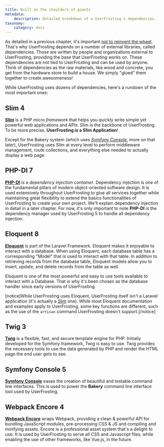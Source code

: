 ```yaml
---
title: Built on the shoulders of giants
metadata:
    description: Detailed breakdown of a UserFrosting's dependencies.
taxonomy:
    category: docs
---
```


As detailed in a previous chapter, it's important [not to reinvent the wheel](/background/dont-reinvent-the-wheel). That's why UserFrosting depends on a number of external libraries, called dependencies. Those are written by people and organizations external to UserFrosting, providing the base that UserFrosting works on. These dependencies are not tied to UserFrosting and can be used by anyone. Think of dependencies as the raw materials, like wood and concrete, you get from the hardware store to build a house. We simply "glued" them together to create awesomeness! 

While UserFrosting uses dozens of dependencies, here's a rundown of the most important ones:

## Slim 4
**[Slim](https://www.slimframework.com)** is a PHP _micro framework_ that helps you quickly write simple yet powerful web applications and APIs. Slim is the backbone of UserFrosting. To be more precise, **UserFrosting _is_ a Slim Application**! 

Except for the Bakery system (which uses _[Symfony Console](#symfony-console-5)_, more on that later), UserFrosting uses Slim at every level to perform middleware management, route collections, and everything else needed to actually display a web page.

## PHP-DI 7
**[PHP-DI](https://php-di.org)** is a _dependency injection container_. Dependency injection is one of the fundamental pillars of modern object-oriented software design. It is used extensively throughout UserFrosting to glue all services together while maintaining great flexibility to extend the basics functionalities of UserFrosting to create your own project. We'll explain dependency injection in detail in a later chapter. For now, it's only important to note **PHP-DI** is the dependency manager used by UserFrosting 5 to handle all dependency injection.

## Eloquent 8
**[Eloquent](https://laravel.com/docs/8.x/eloquent)** is part of the Laravel Framework. Eloquent makes it enjoyable to interact with a database. When using Eloquent, each database table has a corresponding "Model" that is used to interact with that table. In addition to retrieving records from the database table, Eloquent models allow you to insert, update, and delete records from the table as well.

Eloquent is one of the most powerful and easy to use tools available to interact with a Database. That is why it's been chosen as the database handler since early versions of UserFrosting.

[notice]While UserFrosting uses Eloquent, UserFrosting itself isn't a Laravel application (it's actually a _[Slim](#slim-4)_ one). While most Eloquent documentation and examples apply to UserFrosting, some key functions are different, such as the use of the `artisan` command UserFrosting doesn't support.[/notice]

## Twig 3
**[Twig](https://twig.symfony.com/doc/)** is a flexible, fast, and secure template engine for PHP. Initially developed for the Symfony framework, Twig is easy to use. Twig provides the necessary tools to use the data generated by PHP and render the HTML page the end user gets to see.

## Symfony Console 5
**[Symfony Console](https://symfony.com/doc/5.4/components/console.html)** eases the creation of beautiful and testable command line interfaces. This is used to power the **Bakery** command line interface tool used by UserFrosting. 

## Webpack Encore 4
**[Webpack Encore](https://symfony.com/doc/current/frontend.html)** wraps Webpack, providing a clean & powerful API for bundling JavaScript modules, pre-processing CSS & JS and compiling and minifying assets. Encore is a professional asset system that's a delight to use. It is used by UserFrosting to serve all CSS and Javascript files, while enabling the use of other frameworks, like Vue.js, in the future.
